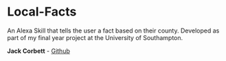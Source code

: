 # Local-Facts

An Alexa Skill that tells the user a fact based on their county. Developed as part of my final year project at the University of Southampton.

**Jack Corbett** - [Github](https://github.com/Jack-Corbett)
